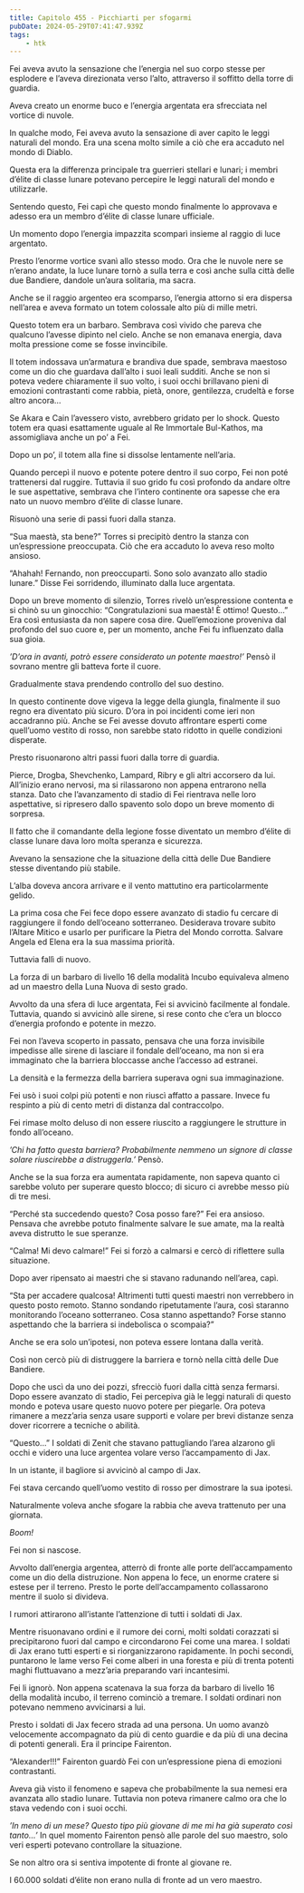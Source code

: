 ```yaml
---
title: Capitolo 455 - Picchiarti per sfogarmi
pubDate: 2024-05-29T07:41:47.939Z
tags:
    - htk
---
```


Fei aveva avuto la sensazione che l’energia nel suo corpo stesse per esplodere e l’aveva direzionata verso l’alto, attraverso il soffitto della torre di guardia.

Aveva creato un enorme buco e l’energia argentata era sfrecciata nel vortice di nuvole.

In qualche modo, Fei aveva avuto la sensazione di aver capito le leggi naturali del mondo. Era una scena molto simile a ciò che era accaduto nel mondo di Diablo.

Questa era la differenza principale tra guerrieri stellari e lunari; i membri d’élite di classe lunare potevano percepire le leggi naturali del mondo e utilizzarle.

Sentendo questo, Fei capì che questo mondo finalmente lo approvava e adesso era un membro d’élite di classe lunare ufficiale.

Un momento dopo l’energia impazzita scomparì insieme al raggio di luce argentato.

Presto l’enorme vortice svanì allo stesso modo. Ora che le nuvole nere se n’erano andate, la luce lunare tornò a sulla terra e così anche sulla città delle due Bandiere, dandole un’aura solitaria, ma sacra.

Anche se il raggio argenteo era scomparso, l’energia attorno si era dispersa nell’area e aveva formato un totem colossale alto più di mille metri.

Questo totem era un barbaro. Sembrava così vivido che pareva che qualcuno l’avesse dipinto nel cielo. Anche se non emanava energia, dava molta pressione come se fosse invincibile.

Il totem indossava un’armatura e brandiva due spade, sembrava maestoso come un dio che guardava dall’alto i suoi leali sudditi. Anche se non si poteva vedere chiaramente il suo volto, i suoi occhi brillavano pieni di emozioni contrastanti come rabbia, pietà, onore, gentilezza, crudeltà e forse altro ancora…

Se Akara e Cain l’avessero visto, avrebbero gridato per lo shock. Questo totem era quasi esattamente uguale al Re Immortale Bul-Kathos, ma assomigliava anche un po’ a Fei.

Dopo un po’, il totem alla fine si dissolse lentamente nell’aria.

Quando percepì il nuovo e potente potere dentro il suo corpo, Fei non poté trattenersi dal ruggire. Tuttavia il suo grido fu così profondo da andare oltre le sue aspettative, sembrava che l’intero continente ora sapesse che era nato un nuovo membro d’élite di classe lunare.

Risuonò una serie di passi fuori dalla stanza.

“Sua maestà, sta bene?” Torres si precipitò dentro la stanza con un’espressione preoccupata. Ciò che era accaduto lo aveva reso molto ansioso.

“Ahahah! Fernando, non preoccuparti. Sono solo avanzato allo stadio lunare.” Disse Fei sorridendo, illuminato dalla luce argentata.

Dopo un breve momento di silenzio, Torres rivelò un’espressione contenta e si chinò su un ginocchio: “Congratulazioni sua maestà! È ottimo! Questo…” Era così entusiasta da non sapere cosa dire. Quell’emozione proveniva dal profondo del suo cuore e, per un momento, anche Fei fu influenzato dalla sua gioia.

<em>’D’ora in avanti, potrò essere considerato un potente maestro!’</em> Pensò il sovrano mentre gli batteva forte il cuore.

Gradualmente stava prendendo controllo del suo destino.

In questo continente dove vigeva la legge della giungla, finalmente il suo regno era diventato più sicuro. D’ora in poi incidenti come ieri non accadranno più. Anche se Fei avesse dovuto affrontare esperti come quell’uomo vestito di rosso, non sarebbe stato ridotto in quelle condizioni disperate.

Presto risuonarono altri passi fuori dalla torre di guardia.

Pierce, Drogba, Shevchenko, Lampard, Ribry e gli altri accorsero da lui. All’inizio erano nervosi, ma si rilassarono non appena entrarono nella stanza. Dato che l’avanzamento di stadio di Fei rientrava nelle loro aspettative, si ripresero dallo spavento solo dopo un breve momento di sorpresa.

Il fatto che il comandante della legione fosse diventato un membro d’élite di classe lunare dava loro molta speranza e sicurezza.

Avevano la sensazione che la situazione della città delle Due Bandiere stesse diventando più stabile.

L’alba doveva ancora arrivare e il vento mattutino era particolarmente gelido.

La prima cosa che Fei fece dopo essere avanzato di stadio fu cercare di raggiungere il fondo dell’oceano sotterraneo. Desiderava trovare subito l’Altare Mitico e usarlo per purificare la Pietra del Mondo corrotta. Salvare Angela ed Elena era la sua massima priorità.

Tuttavia fallì di nuovo.

La forza di un barbaro di livello 16 della modalità Incubo equivaleva almeno ad un maestro della Luna Nuova di sesto grado.

Avvolto da una sfera di luce argentata, Fei si avvicinò facilmente al fondale. Tuttavia, quando si avvicinò alle sirene, si rese conto che c’era un blocco d’energia profondo e potente in mezzo.

Fei non l’aveva scoperto in passato, pensava che una forza invisibile impedisse alle sirene di lasciare il fondale dell’oceano, ma non si era immaginato che la barriera bloccasse anche l’accesso ad estranei.

La densità e la fermezza della barriera superava ogni sua immaginazione.

Fei usò i suoi colpi più potenti e non riuscì affatto a  passare. Invece fu respinto a più di cento metri di distanza dal contraccolpo.

Fei rimase molto deluso di non essere riuscito a raggiungere le strutture in fondo all’oceano.

<em>’Chi ha fatto questa barriera? Probabilmente nemmeno un signore di classe solare riuscirebbe a distruggerla.’</em> Pensò.

Anche se la sua forza era aumentata rapidamente, non sapeva quanto ci sarebbe voluto per superare questo blocco; di sicuro ci avrebbe messo più di tre mesi.

“Perché sta succedendo questo? Cosa posso fare?” Fei era ansioso. Pensava che avrebbe potuto finalmente salvare le sue amate, ma la realtà aveva distrutto le sue speranze.

“Calma! Mi devo calmare!” Fei si forzò a calmarsi e cercò di riflettere sulla situazione.

Dopo aver ripensato ai maestri che si stavano radunando nell’area, capì.

“Sta per accadere qualcosa! Altrimenti tutti questi maestri non verrebbero in questo posto remoto. Stanno sondando ripetutamente l’aura, così staranno monitorando l’oceano sotterraneo. Cosa stanno aspettando? Forse stanno aspettando che la barriera si indebolisca o scompaia?”

Anche se era solo un’ipotesi, non poteva essere lontana dalla verità.

Così non cercò più di distruggere la barriera e tornò nella città delle Due Bandiere.

Dopo che uscì da uno dei pozzi, sfrecciò fuori dalla città senza fermarsi. Dopo essere avanzato di stadio, Fei percepiva già le leggi naturali di questo mondo e poteva usare questo nuovo potere per piegarle. Ora poteva rimanere a mezz’aria senza usare supporti e volare per brevi distanze senza dover ricorrere a tecniche o abilità.

“Questo…” I soldati di Zenit che stavano pattugliando l’area alzarono gli occhi e videro una luce argentea volare verso l’accampamento di Jax.

In un istante, il bagliore si avvicinò al campo di Jax.

Fei stava cercando quell’uomo vestito di rosso per dimostrare la sua ipotesi.

Naturalmente voleva anche sfogare la rabbia che aveva trattenuto per una giornata.

<em>Boom!</em>

Fei non si nascose.

Avvolto dall’energia argentea, atterrò di fronte alle porte dell’accampamento come un dio della distruzione. Non appena lo fece, un enorme cratere si estese per il terreno. Presto le porte dell’accampamento collassarono mentre il suolo si divideva.

I rumori attirarono all’istante l’attenzione di tutti i soldati di Jax.

Mentre risuonavano ordini e il rumore dei corni, molti soldati corazzati si precipitarono fuori dal campo e circondarono Fei come una marea. I soldati di Jax erano tutti esperti e si riorganizzarono rapidamente. In pochi secondi, puntarono le lame verso Fei come alberi in una foresta e più di trenta potenti maghi fluttuavano a mezz’aria preparando vari incantesimi.

Fei li ignorò. Non appena scatenava la sua forza da barbaro di livello 16 della modalità incubo, il terreno cominciò a tremare. I soldati ordinari non potevano nemmeno avvicinarsi a lui.

Presto i soldati di Jax fecero strada ad una persona. Un uomo avanzò velocemente accompagnato da più di cento guardie e da più di una decina di potenti generali. Era il principe Fairenton.

“Alexander!!!” Fairenton guardò Fei con un’espressione piena di emozioni contrastanti.

Aveva già visto il fenomeno e sapeva che probabilmente la sua nemesi era avanzata allo stadio lunare. Tuttavia non poteva rimanere calmo ora che lo stava vedendo con i suoi occhi.

<em>’In meno di un mese? Questo tipo più giovane di me mi ha già superato così tanto…’</em> In quel momento Fairenton pensò alle parole del suo maestro, solo veri esperti potevano controllare la situazione.

Se non altro ora si sentiva impotente di fronte al giovane re.

I 60.000 soldati d’élite non erano nulla di fronte ad un vero maestro.



